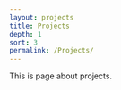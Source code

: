 ```yaml
---
layout: projects
title: Projects
depth: 1
sort: 3
permalink: /Projects/
---
```


This is page about projects.

